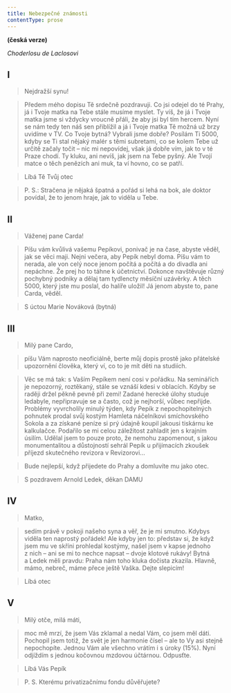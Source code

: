 ```yaml
---
title: Nebezpečné známosti
contentType: prose
---
```


<section>

<div class="centered">

**(česká verze)**

</div>

<div class="centered">

_Choderlosu de Laclosovi_

</div>

## I

> Nejdražší synu!

> Předem mého dopisu Tě srdečně pozdravuji. Co jsi odejel do té Prahy, já i Tvoje matka na Tebe stále musíme myslet. Ty víš, že já i Tvoje matka jsme si vždycky vroucně přáli, že aby jsi byl tím hercem. Nyní se nám tedy ten náš sen přiblížil a já i Tvoje matka Tě možná už brzy uvidíme v TV. Co Tvoje bytná? Vybrali jsme dobře? Posílám Ti 5000, kdyby se Ti stal nějaký malér s těmi subretami, co se kolem Tebe už určitě začaly točit – nic mi nepovídej, však já dobře vím, jak to v té Praze chodí. Ty kluku, ani nevíš, jak jsem na Tebe pyšný. Ale Tvojí matce o těch penězích ani muk, ta ví hovno, co se patří.

> Líbá Tě Tvůj otec

> P. S.: Stračena je nějaká špatná a pořád si lehá na bok, ale doktor povídal, že to jenom hraje, jak to viděla u Tebe.

## II

> Váženej pane Carda!

> Píšu vám kvůlivá vašemu Pepíkovi, ponivač je na čase, abyste věděl, jak se věci maji. Nejni večera, aby Pepík nebyl doma. Píšu vám to nerada, ale von celý noce jenom počítá a počítá a do divadla ani nepáchne. Že prej ho to táhne k účetnictví. Dokonce navštěvuje různý pochybný podniky a dělaj tam tydlencty měsíční uzávěrky. A těch 5000, který jste mu poslal, do halíře uložil! Já jenom abyste to, pane Carda, věděl.

> S úctou Marie Nováková (bytná)

## III

> Milý pane Cardo,

> píšu Vám naprosto neoficiálně, berte můj dopis prostě jako přátelské upozornění člověka, který ví, co to je mít děti na studiích.

> Věc se má tak: s Vaším Pepíkem není cosi v pořádku. Na seminářích je nepozorný, roztěkaný, stále se vznáší kdesi v oblacích. Kdyby se raději držel pěkně pevně při zemi! Zadané herecké úlohy studuje ledabyle, nepřipravuje se a často, což je nejhorší, vůbec nepřijde. Problémy vyvrcholily minulý týden, kdy Pepík z nepochopitelných pohnutek prodal svůj kostým Hamleta náčelníkovi smíchovského Sokola a za získané peníze si prý údajně koupil jakousi tiskárnu ke kalkulačce. Podařilo se mi celou záležitost zahladit jen s krajním úsilím. Udělal jsem to pouze proto, že nemohu zapomenout, s jakou monumentalitou a důstojností sehrál Pepík u přijímacích zkoušek příjezd skutečného revizora v Revizorovi…

> Bude nejlepší, když přijedete do Prahy a domluvíte mu jako otec.

> S pozdravem Arnold Ledek, děkan DAMU

## IV

> Matko,

> sedím právě v pokoji našeho syna a věř, že je mi smutno. Kdybys viděla ten naprostý pořádek! Ale kdyby jen to: představ si, že když jsem mu ve skříni prohledal kostýmy, našel jsem v kapse jednoho z nich – ani se mi to nechce napsat – dvoje klotové rukávy! Bytná a Ledek měli pravdu: Praha nám toho kluka dočista zkazila. Hlavně, mámo, nebreč, máme přece ještě Vaška. Dejte slepicím!

> Líbá otec

## V

> Milý otče, milá máti,

> moc mě mrzí, že jsem Vás zklamal a nedal Vám, co jsem měl dáti. Pochopil jsem totiž, že svět je jen harmonie čísel – ale to Vy asi stejně nepochopíte. Jednou Vám ale všechno vrátím i s úroky (15%). Nyní odjíždím s jednou kočovnou mzdovou účtárnou. Odpusťte.

> Líbá Vás Pepík

> P. S. Kterému privatizačnímu fondu důvěřujete?

</section>
